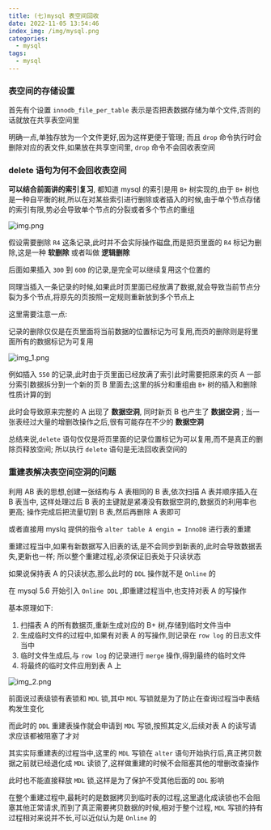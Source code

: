 ```yaml
---
title: (七)mysql 表空间回收
date: 2022-11-05 13:54:46
index_img: /img/mysql.png
categories:
  - mysql
tags:
  - mysql
---
```


### 表空间的存储设置

首先有个设置 `innodb_file_per_table` 表示是否把表数据存储为单个文件,否则的话就放在共享表空间里

明确一点,单独存放为一个文件更好,因为这样更便于管理; 而且 `drop` 命令执行时会删除对应的表文件,如果放在共享空间里, `drop` 命令不会回收表空间

### delete 语句为何不会回收表空间

**可以结合前面讲的索引复习**, 都知道 mysql 的索引是用 `B+` 树实现的,由于 `B+` 树也是一种自平衡的树,所以在对某些索引进行删除或者插入的时候,由于单个节点存储的索引有限,势必会导致单个节点的分裂或者多个节点的重组

![img.png](https://tva1.sinaimg.cn/large/008vK57jgy1h7uatmc03pj30ex0bjjt2.jpg)

假设需要删除 `R4` 这条记录,此时并不会实际操作磁盘,而是把页里面的 `R4` 标记为删除,这是一种 **软删除** 或者叫做 **逻辑删除**

后面如果插入 `300` 到 `600` 的记录,是完全可以继续复用这个位置的

同理当插入一条记录的时候,如果此时页里面已经放满了数据,就会导致当前节点分裂为多个节点,将原先的页按照一定规则重新放到多个节点上

这里需要注意一点:

记录的删除仅仅是在页里面将当前数据的位置标记为可复用,而页的删除则是将里面所有的数据标记为可复用

![img_1.png](https://tva1.sinaimg.cn/large/008vK57jgy1h7uattc0hej30oc0fjdk8.jpg)

例如插入 `550` 的记录,此时由于页里面已经放满了索引此时需要把原来的页 A 一部分索引数据拆分到一个新的页 B 里面去;这里的拆分和重组由 `B+` 树的插入和删除性质计算的到

此时会导致原来完整的 A 出现了 **数据空洞**, 同时新页 B 也产生了 **数据空洞** ; 当一张表经过大量的增删改操作之后,很有可能存在不少的 **数据空洞** 

总结来说,`delete` 语句仅仅是将页里面的记录位置标记为可以复用,而不是真正的删除页释放空间; 所以执行 `delete` 语句是无法回收表空间的

### 重建表解决表空间空洞的问题

利用 AB 表的思想,创建一张结构与 A 表相同的 B 表,依次扫描 A 表并顺序插入在 B 表当中, 这样处理过后 B 表的主键就是紧凑没有数据空洞的,数据页的利用率也更高; 操作完成后把流量切到 B 表,然后再删除 A 表即可

或者直接用 myslq 提供的指令 `alter table A engin = InnoDB` 进行表的重建

重建过程当中,如果有新数据写入旧表的话,是不会同步到新表的,此时会导致数据丢失,更新也一样; 所以整个重建过程,必须保证旧表处于只读状态

如果说保持表 A 的只读状态,那么此时的 `DDL` 操作就不是 `Online` 的

在 mysql 5.6 开始引入 `Online DDL` ,即重建过程当中,也支持对表 A 的写操作

基本原理如下:

1. 扫描表 A 的所有数据页,重新生成对应的 B+ 树,存储到临时文件当中
2. 生成临时文件的过程中,如果有对表 A 的写操作,则记录在 `row log` 的日志文件当中
3. 临时文件生成后,与 `row log` 的记录进行 `merge` 操作,得到最终的临时文件
4. 将最终的临时文件应用到表 A 上

![img_2.png](https://tva1.sinaimg.cn/large/008vK57jgy1h7uatzz998j30o70ehdmc.jpg)

前面说过表级锁有表锁和 `MDL` 锁,其中 `MDL` 写锁就是为了防止在查询过程当中表结构发生变化

而此时的 `DDL` 重建表操作就会申请到 `MDL` 写锁,按照其定义,后续对表 A 的读写请求应该都被阻塞了才对

其实实际重建表的过程当中,这里的 `MDL` 写锁在 `alter` 语句开始执行后,真正拷贝数据之前就已经退化成 `MDL` 读锁了,这样做重建的时候不会阻塞其他的增删改查操作

此时也不能直接释放 `MDL` 锁,这样是为了保护不受其他后面的 `DDL` 影响

在整个重建过程中,最耗时的是数据拷贝到临时表的过程,这里退化成读锁也不会阻塞其他正常请求,而到了真正需要拷贝数据的时候,相对于整个过程, `MDL` 写锁的持有过程相对来说并不长,可以近似认为是 `Online` 的

